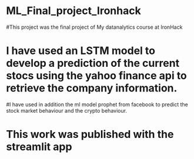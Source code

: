 # ML_Final_project_Ironhack
#This project was the final project of My datanalytics course at IronHack 
# I have used an LSTM model to develop a prediction of the current stocs using the yahoo finance api to retrieve the company information.
#I have used in addition the ml model prophet from facebook to predict the stock market behaviour and the crypto behaviour.
# This work was published with the streamlit app 

